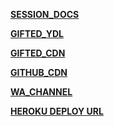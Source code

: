 **[SESSION_DOCS](https://pairing.giftedtech.web.id)**

**[GIFTED_YDL](https://youtube.giftedtech.web.id)**

**[GIFTED_CDN](https://storage.giftedtech.web.id)**

**[GITHUB_CDN](https://ghbcdn.giftedtech.web.id)**

**[WA_CHANNEL](https://whatsapp.com/channel/0029Vb3hlgX5kg7G0nFggl0Y)**

**[HEROKU DEPLOY URL](https://dashboard.heroku.com/new?template=https%3A%2F%2Fgithub.com%2Fmauricegift%2Fgifted-md)**
